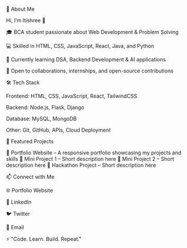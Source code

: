 🚀 About Me

Hi, I’m Itishree 👋

🎓 BCA student passionate about Web Development & Problem Solving

💻 Skilled in HTML, CSS, JavaScript, React, Java, and Python

🌱 Currently learning DSA, Backend Development & AI applications

🤝 Open to collaborations, internships, and open-source contributions

🛠️ Tech Stack

Frontend: HTML, CSS, JavaScript, React, TailwindCSS

Backend: Node.js, Flask, Django

Database: MySQL, MongoDB

Other: Git, GitHub, APIs, Cloud Deployment

📂 Featured Projects

🔹 Portfolio Website – A responsive portfolio showcasing my projects and skills
🔹 Mini Project 1 – Short description here
🔹 Mini Project 2 – Short description here
🔹 Hackathon Project – Short description here

📫 Connect with Me

🌐 Portfolio Website

💼 LinkedIn

🐦 Twitter

📧 Email

⚡ "Code. Learn. Build. Repeat."
